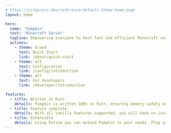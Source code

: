 ```yaml
---
# https://vitepress.dev/reference/default-theme-home-page
layout: home

hero:
  name: 'Pumpkin'
  text: 'Minecraft Server'
  tagline: Empowering everyone to host fast and efficient Minecraft servers
  actions:
    - theme: brand
      text: Quick Start
      link: /about/quick-start
    - theme: alt
      text: Configuration
      link: /config/introduction
    - theme: alt
      text: For developers
      link: /developer/introduction

features:
  - title: Written in Rust
    details: Pumpkin is written 100% in Rust, ensuring memory safety and unmatched performance.
  - title: Feature complete
    details: With all vanilla features supported, you will have no issues.
  - title: Extensible
    details: Using Extism you can extend Pumpkin to your needs. Play your way!
---
```

